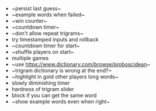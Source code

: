 - ~persist last guess~
- ~example words when failed~
- ~win counter~
- ~countdown timer~
- ~don't allow repeat trigrams~
- try timestamped inputs and rollback
- ~countdown timer for start~
- ~shuffle players on start~
- multiple games
- ~use https://www.dictionary.com/browse/proboscidean~
- ~trigram dictionary is wrong at the end?~
- ~highlight in gold other players long words~
- slowly diminishing timer
- hardness of trigram slider
- block if you can get the same word
- ~show example words even when right~
